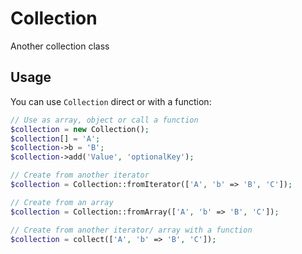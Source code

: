 # Collection
Another collection class
## Usage
You can use `Collection` direct or with a function:
```php
// Use as array, object or call a function
$collection = new Collection();
$collection[] = 'A';
$collection->b = 'B';
$collection->add('Value', 'optionalKey');

// Create from another iterator
$collection = Collection::fromIterator(['A', 'b' => 'B', 'C']);

// Create from an array
$collection = Collection::fromArray(['A', 'b' => 'B', 'C']);

// Create from another iterator/ array with a function
$collection = collect(['A', 'b' => 'B', 'C']);
```
